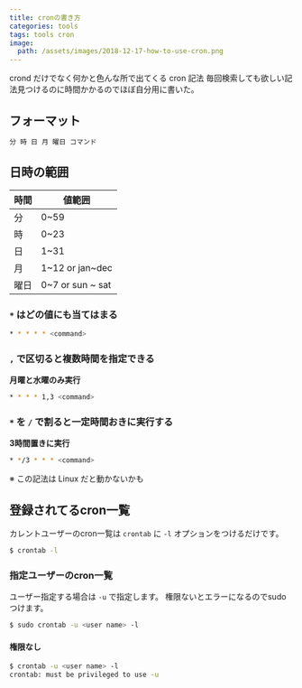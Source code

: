 ```yaml
---
title: cronの書き方
categories: tools
tags: tools cron
image:
  path: /assets/images/2018-12-17-how-to-use-cron.png
---
```

crond だけでなく何かと色んな所で出てくる cron 記法
毎回検索しても欲しい記法見つけるのに時間かかるのでほぼ自分用に書いた。

## フォーマット

```sh
分 時 日 月 曜日 コマンド
```

## 日時の範囲

|時間|値範囲|
|---|---|
|分|0~59|
|時|0~23|
|日|1~31|
|月|1~12 or jan~dec|
|曜日|0~7 or sun ~ sat|

###  `*` はどの値にも当てはまる
```sh
* * * * * <command>
```

### `,` で区切ると複数時間を指定できる

**月曜と水曜のみ実行**
```sh
* * * * 1,3 <command>
```

### `*` を `/` で割ると一定時間おきに実行する
**3時間置きに実行**
```sh
* */3 * * * <command>
```
※ この記法は Linux だと動かないかも

## 登録されてるcron一覧

カレントユーザーのcron一覧は `crontab` に `-l` オプションをつけるだけです。
```sh
$ crontab -l
```

### 指定ユーザーのcron一覧
ユーザー指定する場合は `-u` で指定します。
権限ないとエラーになるのでsudoつけます。

```sh
$ sudo crontab -u <user name> -l
```


#### 権限なし
```sh
$ crontab -u <user name> -l
crontab: must be privileged to use -u
```
